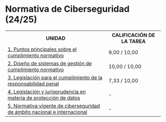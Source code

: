 # Normativa de Ciberseguridad (24/25)

<table>
	<tr>
		<th>UNIDAD</th>
		<th>CALIFICACIÓN DE LA TAREA</th>
	</tr>
	<tr>
		<td>
			<a href="https://github.com/HenestrosaDev/curso-especializacion-ciberseguridad-ti/tree/main/normativa_de_ciberseguridad/u1">
				1. Puntos principales sobre el cumplimiento normativo
			</a>
		</td>	
		<td>9,00 / 10,00</td>
	</tr>
	<tr>
		<td>
			<a href="https://github.com/HenestrosaDev/curso-especializacion-ciberseguridad-ti/tree/main/normativa_de_ciberseguridad/u2">
				2. Diseño de sistemas de gestión de cumplimiento normativo
			</a>
		</td>
		<td>10,00 / 10,00</td>
	</tr>
	<tr>
		<td>
			<a href="https://github.com/HenestrosaDev/curso-especializacion-ciberseguridad-ti/tree/main/normativa_de_ciberseguridad/u3">
				3. Legislación para el cumplimiento de la responsabilidad penal
			</a>
		</td>
		<td>7,33 / 10,00</td>
	</tr>
	<tr>
		<td>
			<a href="https://github.com/HenestrosaDev/curso-especializacion-ciberseguridad-ti/tree/main/normativa_de_ciberseguridad/u4">
				4. Legislación y jurisprudencia en materia de protección de datos
			</a>
		</td>
		<td>-</td>
	</tr>
	<tr>
		<td>
			<a href="https://github.com/HenestrosaDev/curso-especializacion-ciberseguridad-ti/tree/main/normativa_de_ciberseguridad/u5">
				5. Normativa vigente de ciberseguridad de ámbito nacional e internacional
			</a>
		</td>
		<td>-</td>
	</tr>
</table>